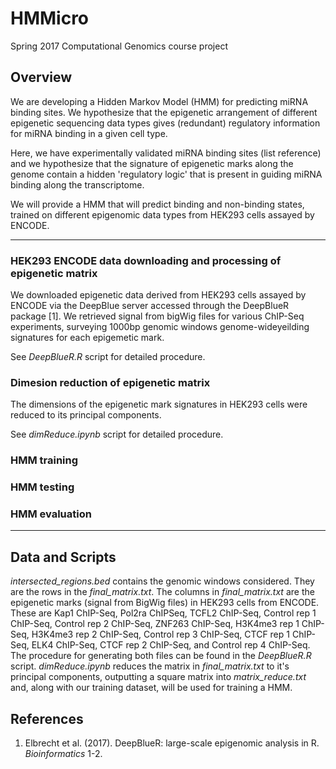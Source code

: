# HMMicro
Spring 2017 Computational Genomics course project

## Overview

We are developing a Hidden Markov Model (HMM) for predicting miRNA binding sites. We hypothesize that the epigenetic arrangement of different epigenetic sequencing data types gives (redundant) regulatory information for miRNA binding in a given cell type.

Here, we have experimentally validated miRNA binding sites (list reference) and we hypothesize that the signature of epigenetic marks along the genome contain a hidden 'regulatory logic' that is present in guiding miRNA binding along the transcriptome. 

We will provide a HMM that will predict binding and non-binding states, trained on different epigenomic data types from HEK293 cells assayed by ENCODE. 

**************************************************
### HEK293 ENCODE data downloading and processing of epigenetic matrix

We downloaded epigenetic data derived from HEK293 cells assayed by ENCODE via the DeepBlue server accessed through the DeepBlueR package [1]. We retrieved signal from bigWig files for various ChIP-Seq experiments, surveying 1000bp genomic windows genome-wideyeilding signatures for each epigemetic mark. 

See *DeepBlueR.R* script for detailed procedure.

### Dimesion reduction of epigenetic matrix

The dimensions of the epigenetic mark signatures in HEK293 cells were reduced to its principal components.

See *dimReduce.ipynb* script for detailed procedure.

### HMM training

### HMM testing

### HMM evaluation
**************************************************
## Data and Scripts

*intersected_regions.bed* contains the genomic windows considered. They are the rows in the *final_matrix.txt*. The columns in *final_matrix.txt* are the epigenetic marks (signal from BigWig files) in HEK293 cells from ENCODE. These are Kap1 ChIP-Seq, Pol2ra ChIPSeq, TCFL2 ChIP-Seq, Control rep 1 ChIP-Seq, Control rep 2 ChIP-Seq, ZNF263 ChIP-Seq, H3K4me3 rep 1 ChIP-Seq, H3K4me3 rep 2 ChIP-Seq, Control rep 3 ChIP-Seq, CTCF rep 1 ChIP-Seq, ELK4 ChIP-Seq, CTCF rep 2 ChIP-Seq, and Control rep 4 ChIP-Seq. The procedure for generating both files can be found in the *DeepBlueR.R* script. *dimReduce.ipynb* reduces the matrix in *final_matrix.txt* to it's principal components, outputting a square matrix into *matrix_reduce.txt* and, along with our training dataset, will be used for training a HMM. 

## References

1. Elbrecht et al. (2017). DeepBlueR: large-scale epigenomic analysis in R. *Bioinformatics* 1-2. 
